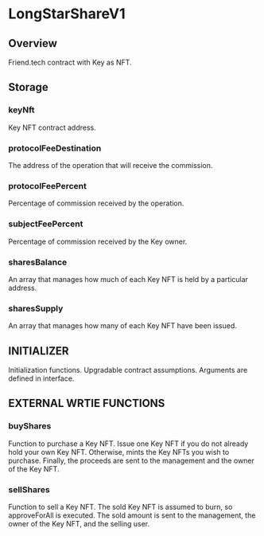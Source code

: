 # LongStarShareV1

## Overview

Friend.tech contract with Key as NFT.

## Storage

### keyNft

Key NFT contract address.

### protocolFeeDestination

The address of the operation that will receive the commission.

### protocolFeePercent

Percentage of commission received by the operation.

### subjectFeePercent

Percentage of commission received by the Key owner.

### sharesBalance

An array that manages how much of each Key NFT is held by a particular address.

### sharesSupply

An array that manages how many of each Key NFT have been issued.

## INITIALIZER

Initialization functions.
Upgradable contract assumptions.
Arguments are defined in interface.

## EXTERNAL WRTIE FUNCTIONS

### buyShares

Function to purchase a Key NFT.
Issue one Key NFT if you do not already hold your own Key NFT.
Otherwise, mints the Key NFTs you wish to purchase.
Finally, the proceeds are sent to the management and the owner of the Key NFT.

### sellShares

Function to sell a Key NFT.
The sold Key NFT is assumed to burn, so approveForAll is executed.
The sold amount is sent to the management, the owner of the Key NFT, and the selling user.
